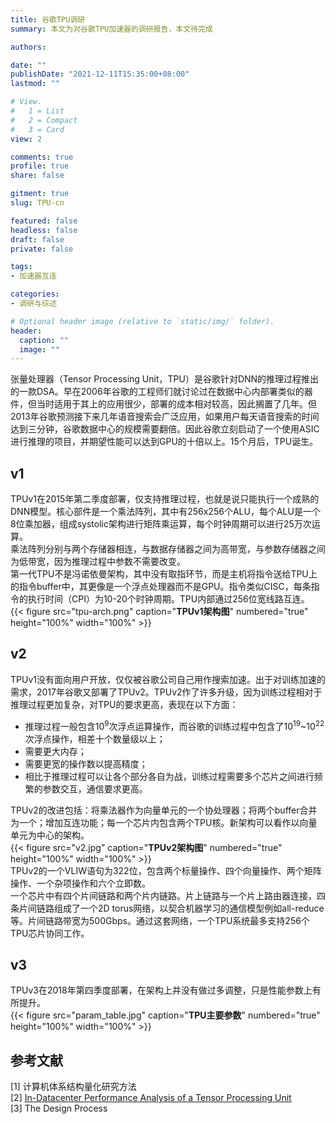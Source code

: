 ```yaml
---
title: 谷歌TPU调研
summary: 本文为对谷歌TPU加速器的调研报告，本文待完成

authors:

date: ""
publishDate: "2021-12-11T15:35:00+08:00"
lastmod: ""

# View.
#   1 = List
#   2 = Compact
#   3 = Card
view: 2

comments: true
profile: true
share: false

gitment: true
slug: TPU-cn

featured: false
headless: false
draft: false
private: false

tags:
- 加速器互连

categories:
- 调研与综述

# Optional header image (relative to `static/img/` folder).
header:
  caption: ""
  image: ""
---
```


张量处理器（Tensor Processing Unit，TPU）是谷歌针对DNN的推理过程推出的一款DSA。早在2006年谷歌的工程师们就讨论过在数据中心内部署类似的器件，但当时适用于其上的应用很少，部署的成本相对较高，因此搁置了几年。但2013年谷歌预测接下来几年语音搜索会广泛应用，如果用户每天语音搜索的时间达到三分钟，谷歌数据中心的规模需要翻倍。因此谷歌立刻启动了一个使用ASIC进行推理的项目，并期望性能可以达到GPU的十倍以上。15个月后，TPU诞生。

## **v1**  
TPUv1在2015年第二季度部署，仅支持推理过程，也就是说只能执行一个成熟的DNN模型。核心部件是一个乘法阵列，其中有256x256个ALU，每个ALU是一个8位乘加器，组成systolic架构进行矩阵乘运算，每个时钟周期可以进行25万次运算。  
乘法阵列分别与两个存储器相连，与数据存储器之间为高带宽，与参数存储器之间为低带宽，因为推理过程中参数不需要改变。  
第一代TPU不是冯诺依曼架构，其中没有取指环节，而是主机将指令送给TPU上的指令buffer中，其更像是一个浮点处理器而不是GPU。指令类似CISC，每条指令的执行时间（CPI）为10-20个时钟周期。TPU内部通过256位宽线路互连。  
{{< figure src="tpu-arch.png" caption="**TPUv1架构图**" numbered="true" height="100%" width="100%" >}}  
 

## **v2**  
TPUv1没有面向用户开放，仅仅被谷歌公司自己用作搜索加速。出于对训练加速的需求，2017年谷歌又部署了TPUv2。TPUv2作了许多升级，因为训练过程相对于推理过程更加复杂，对TPU的要求更高，表现在以下方面：  

- 推理过程一般包含10<sup>9</sup>次浮点运算操作，而谷歌的训练过程中包含了10<sup>19</sup>~10<sup>22</sup>次浮点操作，相差十个数量级以上；  
- 需要更大内存；  
- 需要更宽的操作数以提高精度；  
- 相比于推理过程可以让各个部分各自为战，训练过程需要多个芯片之间进行频繁的参数交互，通信要求更高。  

TPUv2的改进包括：将乘法器作为向量单元的一个协处理器；将两个buffer合并为一个；增加互连功能；每一个芯片内包含两个TPU核。新架构可以看作以向量单元为中心的架构。  
{{< figure src="v2.jpg" caption="**TPUv2架构图**" numbered="true" height="100%" width="100%" >}}  
TPUv2的一个VLIW语句为322位，包含两个标量操作、四个向量操作、两个矩阵操作、一个杂项操作和六个立即数。  
一个芯片中有四个片间链路和两个片内链路。片上链路与一个片上路由器连接，四条片间链路组成了一个2D torus网络，以契合机器学习的通信模型例如all-reduce等。片间链路带宽为500Gbps。通过这套网络，一个TPU系统最多支持256个TPU芯片协同工作。  

## **v3**  
TPUv3在2018年第四季度部署，在架构上并没有做过多调整，只是性能参数上有所提升。  
{{< figure src="param_table.jpg" caption="**TPU主要参数**" numbered="true" height="100%" width="100%" >}}  


## **参考文献**
[1] 计算机体系结构量化研究方法  
[2] [In-Datacenter Performance Analysis of a Tensor Processing Unit](https://dl.acm.org/doi/10.1145/3079856.3080246)  
[3] The Design Process  